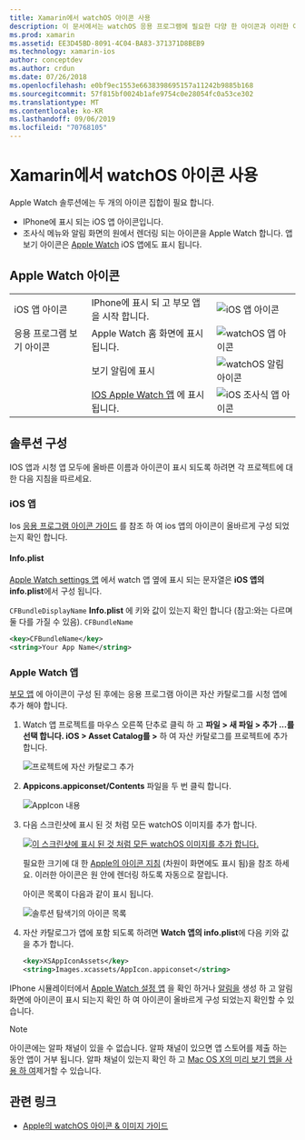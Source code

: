 ```yaml
---
title: Xamarin에서 watchOS 아이콘 사용
description: 이 문서에서는 watchOS 응용 프로그램에 필요한 다양 한 아이콘과 이러한 아이콘을 포함 하는 솔루션을 설정 하는 방법을 설명 합니다.
ms.prod: xamarin
ms.assetid: EE3D45BD-8091-4C04-BA83-371371D8BEB9
ms.technology: xamarin-ios
author: conceptdev
ms.author: crdun
ms.date: 07/26/2018
ms.openlocfilehash: e0bf9ec1553e6638398695157a11242b9885b168
ms.sourcegitcommit: 57f815bf0024b1afe9754c0e28054fc0a53ce302
ms.translationtype: MT
ms.contentlocale: ko-KR
ms.lasthandoff: 09/06/2019
ms.locfileid: "70768105"
---
```

# <a name="working-with-watchos-icons-in-xamarin"></a>Xamarin에서 watchOS 아이콘 사용

Apple Watch 솔루션에는 두 개의 아이콘 집합이 필요 합니다.

- IPhone에 표시 되는 iOS 앱 아이콘입니다.
- 조사식 메뉴와 알림 화면의 원에서 렌더링 되는 아이콘을 Apple Watch 합니다. 앱 보기 아이콘은 [Apple Watch](~/ios/watchos/app-fundamentals/settings.md) iOS 앱에도 표시 됩니다.

## <a name="apple-watch-icons"></a>Apple Watch 아이콘

| | | |
|-|-|-|
|iOS 앱 아이콘|IPhone에 표시 되 고 부모 앱을 시작 합니다.|![iOS 앱 아이콘](icons-images/icon-ios.png)|
|응용 프로그램 보기 아이콘|Apple Watch 홈 화면에 표시 됩니다.|![watchOS 앱 아이콘](icons-images/icon-home.png)|
||보기 알림에 표시|![watchOS 알림 아이콘](icons-images/notification-icon.png)|
||[IOS Apple Watch 앱](~/ios/watchos/app-fundamentals/settings.md) 에 표시 됩니다.|![iOS 조사식 앱 아이콘](icons-images/watch-app-sml.png)|

## <a name="configuring-your-solution"></a>솔루션 구성

IOS 앱과 시청 앱 모두에 올바른 이름과 아이콘이 표시 되도록 하려면 각 프로젝트에 대 한 다음 지침을 따르세요.

### <a name="ios-app"></a>iOS 앱

Ios [응용 프로그램 아이콘 가이드](~/ios/app-fundamentals/images-icons/app-icons.md) 를 참조 하 여 ios 앱의 아이콘이 올바르게 구성 되었는지 확인 합니다.

#### <a name="infoplist"></a>Info.plist

[Apple Watch settings 앱](~/ios/watchos/app-fundamentals/settings.md) 에서 watch 앱 옆에 표시 되는 문자열은 **iOS 앱의 info.plist**에서 구성 됩니다.

`CFBundleDisplayName` **Info.plist** 에 키와 값이 있는지 확인 합니다 (참고:와는 다르며 둘 다를 가질 수 있음). `CFBundleName`

```xml
<key>CFBundleName</key>
<string>Your App Name</string>
```

### <a name="apple-watch-app"></a>Apple Watch 앱

[부모 앱](~/ios/watchos/app-fundamentals/parent-app.md) 에 아이콘이 구성 된 후에는 응용 프로그램 아이콘 자산 카탈로그를 시청 앱에 추가 해야 합니다.

1. Watch 앱 프로젝트를 마우스 오른쪽 단추로 클릭 하 고 **파일 > 새 파일 > 추가 ...를 선택 합니다. iOS > Asset Catalog를 >** 하 여 자산 카탈로그를 프로젝트에 추가 합니다.

    ![](icons-images/newasset.png "프로젝트에 자산 카탈로그 추가")

2. **Appicons.appiconset/Contents** 파일을 두 번 클릭 합니다.

    ![](icons-images/xcassets-iconset-sml.png "AppIcon 내용")

3. 다음 스크린샷에 표시 된 것 처럼 모든 watchOS 이미지를 추가 합니다.

    [![](icons-images/appicons-sml.png "이 스크린샷에 표시 된 것 처럼 모든 watchOS 이미지를 추가 합니다.")](icons-images/appicons.png#lightbox)

    필요한 크기에 대 한 [Apple의 아이콘 지침](https://developer.apple.com/design/human-interface-guidelines/watchos/icons-and-images/menu-icons/) (차원이 화면에도 표시 됨)을 참조 하세요. 이러한 아이콘은 원 안에 렌더링 하도록 자동으로 잘립니다.

    아이콘 목록이 다음과 같이 표시 됩니다.

    ![](icons-images/xcassets-complete-sml.png "솔루션 탐색기의 아이콘 목록")

4. 자산 카탈로그가 앱에 포함 되도록 하려면 **Watch 앱의 info.plist**에 다음 키와 값을 추가 합니다.

    ```xml
    <key>XSAppIconAssets</key>
    <string>Images.xcassets/AppIcon.appiconset</string>
    ```

IPhone 시뮬레이터에서 [Apple Watch 설정 앱](~/ios/watchos/app-fundamentals/settings.md) 을 확인 하거나 [알림을](~/ios/watchos/platform/notifications.md) 생성 하 고 알림 화면에 아이콘이 표시 되는지 확인 하 여 아이콘이 올바르게 구성 되었는지 확인할 수 있습니다.

> [!NOTE]
> 아이콘에는 알파 채널이 있을 수 없습니다. 알파 채널이 있으면 앱 스토어를 제출 하는 동안 앱이 거부 됩니다. 알파 채널이 있는지 확인 하 고 [Mac OS X의 미리 보기 앱을 사용 하 여](~/ios/watchos/troubleshooting.md#noalpha)제거할 수 있습니다.

## <a name="related-links"></a>관련 링크

- [Apple의 watchOS 아이콘 & 이미지 가이드](https://developer.apple.com/design/human-interface-guidelines/watchos/icons-and-images/)
